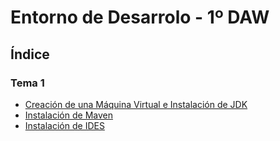 # Entorno de Desarrolo - 1º DAW

## Índice
 ### Tema 1
- [Creación de una Máquina Virtual e Instalación de JDK](ETS/JDK)
- [Instalación de Maven](ETS/MAVEN)
- [Instalación de IDES](ETS/IDES)
